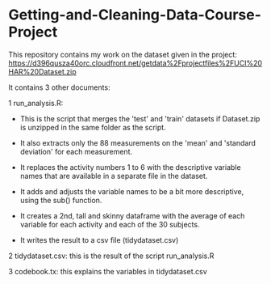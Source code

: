 # Getting-and-Cleaning-Data-Course-Project
This repository contains my work on the dataset given in the project:
https://d396qusza40orc.cloudfront.net/getdata%2Fprojectfiles%2FUCI%20HAR%20Dataset.zip

It contains 3 other documents:

1 run_analysis.R: 

  - This is the script that merges the 'test' and 'train' datasets if Dataset.zip is unzipped in the same folder as the script.

  - It also extracts only the 88 measurements on the 'mean' and 'standard deviation' for each measurement. 
    
  - It replaces the activity numbers 1 to 6 with the descriptive variable names that are available in a separate file in the dataset.
    
  - It adds and adjusts the variable names to be a bit more descriptive, using the sub() function.
    
  - It creates a 2nd, tall and skinny dataframe with the average of each variable for each activity and each of the 30 subjects.
    
  - It writes the result to a csv file (tidydataset.csv)
    
2 tidydataset.csv: this is the result of the script run_analysis.R

3 codebook.tx: this explains the variables in tidydataset.csv

